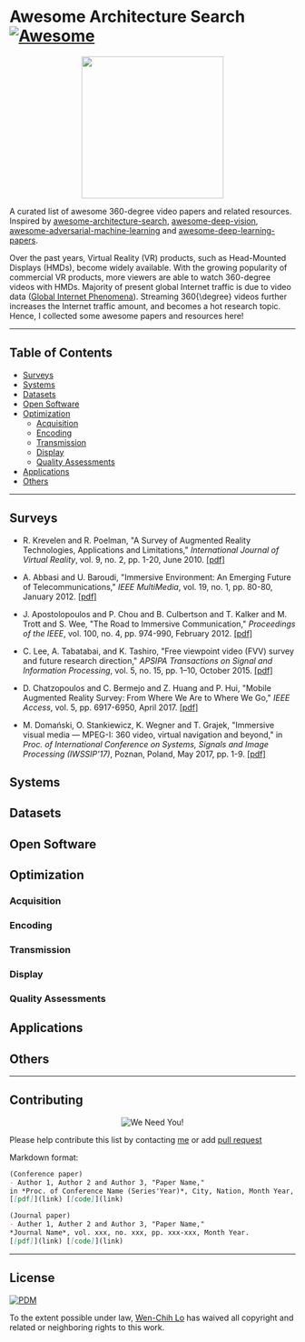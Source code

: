 # Awesome Architecture Search [![Awesome](https://awesome.re/badge.svg)](https://awesome.re)
<p align="center">
<img width="250" src="https://camo.githubusercontent.com/1131548cf666e1150ebd2a52f44776d539f06324/68747470733a2f2f63646e2e7261776769742e636f6d2f73696e647265736f726875732f617765736f6d652f6d61737465722f6d656469612f6c6f676f2e737667" "Awesome!">
</p>

  A curated list of awesome 360-degree video papers and related resources. Inspired by [awesome-architecture-search](https://github.com/markdtw/awesome-architecture-search), [awesome-deep-vision](https://github.com/kjw0612/awesome-deep-vision), [awesome-adversarial-machine-learning](https://github.com/yenchenlin/awesome-adversarial-machine-learning) and [awesome-deep-learning-papers](https://github.com/terryum/awesome-deep-learning-papers).

Over the past years, Virtual Reality (VR) products, such as Head-Mounted Displays (HMDs), become widely available. 
With the growing popularity of commercial VR products, more viewers are able to watch 360-degree videos with HMDs.
Majority of present global Internet traffic is due to video data ([Global Internet Phenomena](https://www.sandvine.com/trends/global-internet-phenomena/)). 
Streaming 360{\degree} videos further increases the Internet traffic amount, and becomes a hot research topic.
Hence, I collected some awesome papers and resources here!

----

## Table of Contents
- [Surveys](#surveys)
- [Systems](#systems)
- [Datasets](#datasets)
- [Open Software](#open-software)
- [Optimization](#optimization)
    - [Acquisition](#acquisition)
    - [Encoding](#encoding)
    - [Transmission](#transmission)
    - [Display](#display)
    - [Quality Assessments](#quality-assessments)
- [Applications](#applications)
- [Others](#others)

----

## Surveys
- R. Krevelen and R. Poelman, "A Survey of Augmented Reality Technologies, Applications and Limitations,"
*International Journal of Virtual Reality*, vol. 9, no. 2, pp. 1-20, June 2010.
[[pdf]](https://www.researchgate.net/publication/279867852_A_Survey_of_Augmented_Reality_Technologies_Applications_and_Limitations)

- A. Abbasi and U. Baroudi, "Immersive Environment: An Emerging Future of Telecommunications," 
*IEEE MultiMedia*, vol. 19, no. 1, pp. 80-80, January 2012.
[[pdf]](https://ieeexplore.ieee.org/document/6138575/)

- J. Apostolopoulos and P. Chou and B. Culbertson and T. Kalker and M. Trott and S. Wee, "The Road to Immersive Communication,"
*Proceedings of the IEEE*, vol. 100, no. 4, pp. 974-990, February 2012.
[[pdf]](https://ieeexplore.ieee.org/document/6153337/)

- C. Lee, A. Tabatabai, and K. Tashiro, "Free viewpoint video (FVV) survey and future research direction," 
*APSIPA Transactions on Signal and Information Processing*, vol. 5, no. 15, pp. 1–10, October 2015.
[[pdf]](https://www.cambridge.org/core/journals/apsipa-transactions-on-signal-and-information-processing/article/free-viewpoint-video-fvv-survey-and-future-research-direction/0E5F6708FD61193F78CF2BD3D6A58024)

- D. Chatzopoulos and C. Bermejo and Z. Huang and P. Hui, "Mobile Augmented Reality Survey: From Where We Are to Where We Go,"
*IEEE Access*, vol. 5, pp. 6917-6950, April 2017.
[[pdf]](https://ieeexplore.ieee.org/document/7912316/)

- M. Domański, O. Stankiewicz, K. Wegner and T. Grajek, "Immersive visual media — MPEG-I: 360 video, virtual navigation and beyond," 
in *Proc. of International Conference on Systems, Signals and Image Processing (IWSSIP'17)*, Poznan, Poland, May 2017, pp. 1-9.
[[pdf]](https://ieeexplore.ieee.org/document/7965623/)


## Systems


## Datasets


## Open Software


## Optimization

### Acquisition

### Encoding

### Transmission

### Display

### Quality Assessments

## Applications


## Others


----

## Contributing
<p align="center">
<img src="http://cdn1.sportngin.com/attachments/news_article/7269/5172/needyou_small.jpg" alt="We Need You!">
</p>

Please help contribute this list by contacting [me](https://briandicky.github.io/) or add [pull request](https://github.com/briandicky/awesome-360video-search/pulls)

Markdown format:
```markdown
(Conference paper)
- Author 1, Author 2 and Author 3, "Paper Name," 
in *Proc. of Conference Name (Series'Year)*, City, Nation, Month Year, pp. xxx-xxx.
[[pdf]](link) [[code]](link)
```

```markdown
(Journal paper)
- Auther 1, Auther 2 and Author 3, "Paper Name," 
*Journal Name*, vol. xxx, no. xxx, pp. xxx-xxx, Month Year. 
[[pdf]](link) [[code]](link)
```

----

## License
[![PDM](https://licensebuttons.net/p/mark/1.0/88x31.png)](https://creativecommons.org/publicdomain/zero/1.0/)

To the extent possible under law, [Wen-Chih Lo](https://briandicky.github.io/) has waived all copyright and related or neighboring rights to this work.
